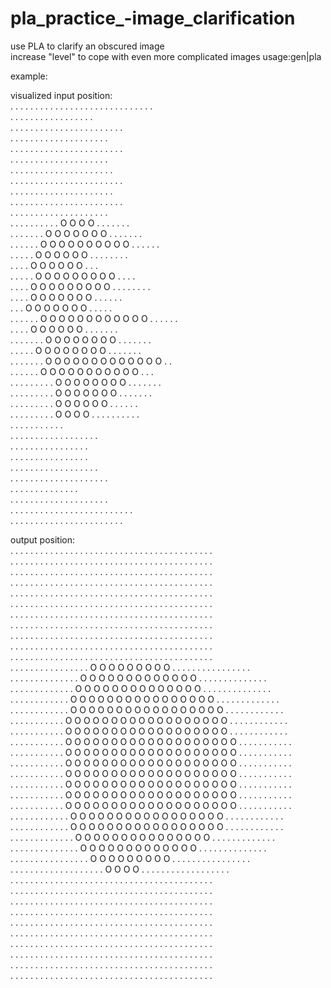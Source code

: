 # pla_practice_-image_clarification  
use PLA to clarify an obscured image  
increase "level" to cope with even more complicated images 
usage:gen|pla  
  
    
example:  

visualized input position:  
. . . .   .     . . .   . . .       . . .   . .   . . . . . . .     . . . . . .  
  .     .   . . . .   .   .           . . .     .       .   .             .   . .  
.     . . . . .     .   . .   . . . .     . . .   .   . .   . .           .     .  
. .         . . .     . . . . . .   .   .     . . . .   .         .             .  
. . . . . . . .   .   .     . . .     . . .     .     . . .   .     .           .  
    .                 .   .     . . .   . . .     . . . .       .   .   . . . . .  
.   . . .   . . .   .   .       . . .       .   .           . . . .   .   . .  
    .   .   . .   . . . . .   .   . . .   . .       . .       . . . .   .   .  
. .         . . .     . .   .   . .   .     . . .       .   .   . . . .     .  
      . .     . . .   .     .       . .   . . .   . . .   .   . . .   .   . . .  
. .     . .     . . .     . .   .   .     . .             .   . .     .   .   . .  
.   .   . .   .     .   . . . . O   O       O O   . . .         . .   . .  
    .       . .   . . .   . O O O   O O         O   O       . .     . .   . .   .  
        . . . .   .     . O O   O O O O O     O O O             . . .   . . .  
.   .     .   . .         O   O O O         O O           . . .   . . .       . .  
      . .         .   . O         O O O               O O           .         . .  
    .   .   .     . . O   O O O O       O   O     O   O       .     .     . .  
.     .     . .         O       O     O O O   O     O O O       .   . . . . . . .  
      .     .   .   . O     O         O O O           O O   .   .     . . .   .  
      .     . .                   O O     O O O O     O     . .   .       .   .  
. . . .       . .     O   O O O O O O O         O O   O   O     . . . .       . .  
    . . .       .         O O O O       O   O               . .       . . . . .  
.   . . . . . .         O   O   O O         O O O     O       .   . . . .   . .  
  . . .       .   .     O   O   O       O O   O     O   O   . .   .     . . .   .  
. . . . . .       .   O O   O O   O O O O     O O O     O O       .         .  
. .   .   .     .   .   O O O O O O   O   O O O O         .     .           .  
. .   .   . . . . . .   O     O   O O       O O     O   O .   . . .   .       . .  
. .   . . . .   .   . .   O O O O         O O       O   . . .   .   .   .       .  
. . .     . . . . . .       O   O O O       O       O   .       .     .   . .   .  
.   .   . .   . . .       .   .   O O       O   O .   . . .     .       . . . . .  
.                   .               .           . .     .   . . .       . .  
  . . .   .   . .   . .   .           . .   . .   .   .   .           .         .  
          .         . .       . .   .   . .           .     .       . . . . . .  
  .         .   .       .         .       . .   .   .           . . . .   . . .  
  . .   .     .   . .   .   . . .           .         . . .           .     . . .  
  .   .       .       . . . .   . .     .   .   .         . . . . . .     .     .  
.         .     . . .   . .         . .       .   .     .   .                 .  
  .   . .   .     . .     .   . .   . .         . .         . .   .   . .     . .  
  .   . .     .     .   .   .   . . . . .     . .   . . . . .   .   .   . . .   .  
.     . . .     .   .     . . .       . . . . . . .       . . . .       .     . .  
  
  
output position:  
. . . . . . . . . . . . . . . . . . . . . . . . . . . . . . . . . . . . . . . . .  
. . . . . . . . . . . . . . . . . . . . . . . . . . . . . . . . . . . . . . . . .  
. . . . . . . . . . . . . . . . . . . . . . . . . . . . . . . . . . . . . . . . .  
. . . . . . . . . . . . . . . . . . . . . . . . . . . . . . . . . . . . . . . . .  
. . . . . . . . . . . . . . . . . . . . . . . . . . . . . . . . . . . . . . . . .  
. . . . . . . . . . . . . . . . . . . . . . . . . . . . . . . . . . . . . . . . .  
. . . . . . . . . . . . . . . . . . . . . . . . . . . . . . . . . . . . . . . . .  
. . . . . . . . . . . . . . . . . . . . . . . . . . . . . . . . . . . . . . . . .  
. . . . . . . . . . . . . . . . . . . . . . . . . . . . . . . . . . . . . . . . .  
. . . . . . . . . . . . . . . . . . . . . . . . . . . . . . . . . . . . . . . . .  
. . . . . . . . . . . . . . . . . . . . . . . . . . . . . . . . . . . . . . . . .  
. . . . . . . . . . . . . . . . O O O O O O O O O . . . . . . . . . . . . . . . .  
. . . . . . . . . . . . . . O O O O O O O O O O O O O . . . . . . . . . . . . . .  
. . . . . . . . . . . . . O O O O O O O O O O O O O O . . . . . . . . . . . . . .  
. . . . . . . . . . . . O O O O O O O O O O O O O O O O . . . . . . . . . . . . .  
. . . . . . . . . . . . O O O O O O O O O O O O O O O O O . . . . . . . . . . . .  
. . . . . . . . . . . O O O O O O O O O O O O O O O O O O . . . . . . . . . . . .  
. . . . . . . . . . . O O O O O O O O O O O O O O O O O O . . . . . . . . . . . .  
. . . . . . . . . . . O O O O O O O O O O O O O O O O O O O . . . . . . . . . . .  
. . . . . . . . . . . O O O O O O O O O O O O O O O O O O O . . . . . . . . . . .  
. . . . . . . . . . . O O O O O O O O O O O O O O O O O O O . . . . . . . . . . .  
. . . . . . . . . . . O O O O O O O O O O O O O O O O O O O . . . . . . . . . . .  
. . . . . . . . . . . O O O O O O O O O O O O O O O O O O O . . . . . . . . . . .  
. . . . . . . . . . . O O O O O O O O O O O O O O O O O O O . . . . . . . . . . .  
. . . . . . . . . . . O O O O O O O O O O O O O O O O O O O . . . . . . . . . . .  
. . . . . . . . . . . . O O O O O O O O O O O O O O O O O . . . . . . . . . . . .  
. . . . . . . . . . . . O O O O O O O O O O O O O O O O O . . . . . . . . . . . .  
. . . . . . . . . . . . . O O O O O O O O O O O O O O O . . . . . . . . . . . . .  
. . . . . . . . . . . . . . O O O O O O O O O O O O O . . . . . . . . . . . . . .  
. . . . . . . . . . . . . . . . O O O O O O O O O . . . . . . . . . . . . . . . .  
. . . . . . . . . . . . . . . . . . . O O O O . . . . . . . . . . . . . . . . . .  
. . . . . . . . . . . . . . . . . . . . . . . . . . . . . . . . . . . . . . . . .    
. . . . . . . . . . . . . . . . . . . . . . . . . . . . . . . . . . . . . . . . .  
. . . . . . . . . . . . . . . . . . . . . . . . . . . . . . . . . . . . . . . . .  
. . . . . . . . . . . . . . . . . . . . . . . . . . . . . . . . . . . . . . . . .  
. . . . . . . . . . . . . . . . . . . . . . . . . . . . . . . . . . . . . . . . .  
. . . . . . . . . . . . . . . . . . . . . . . . . . . . . . . . . . . . . . . . .  
. . . . . . . . . . . . . . . . . . . . . . . . . . . . . . . . . . . . . . . . .  
. . . . . . . . . . . . . . . . . . . . . . . . . . . . . . . . . . . . . . . . .  
. . . . . . . . . . . . . . . . . . . . . . . . . . . . . . . . . . . . . . . . .  
. . . . . . . . . . . . . . . . . . . . . . . . . . . . . . . . . . . . . . . . .  
